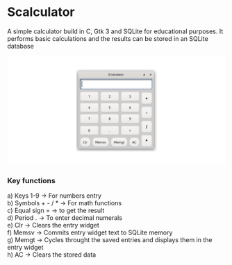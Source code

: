 # Scalculator
A simple calculator build in C, Gtk 3 and SQLite for educational purposes. It performs basic calculations and the results can be stored in an SQLite database

![Scalculator image](https://github.com/stvcheche/Scalculator/blob/main/Scalculator.png)

<h3>Key functions</h3>
a) Keys 1-9 -> For numbers entry <br>
b) Symbols + - / * -> For math functions <br>
c) Equal sign = -> to get the result <br>
d) Period . -> To enter decimal numerals <br>
e) Clr -> Clears the entry widget <br>
f) Memsv -> Commits entry widget text to SQLite memory <br>
g) Memgt -> Cycles throught the saved entries and displays them in the entry widget <br>
h) AC -> Clears the stored data <br>


